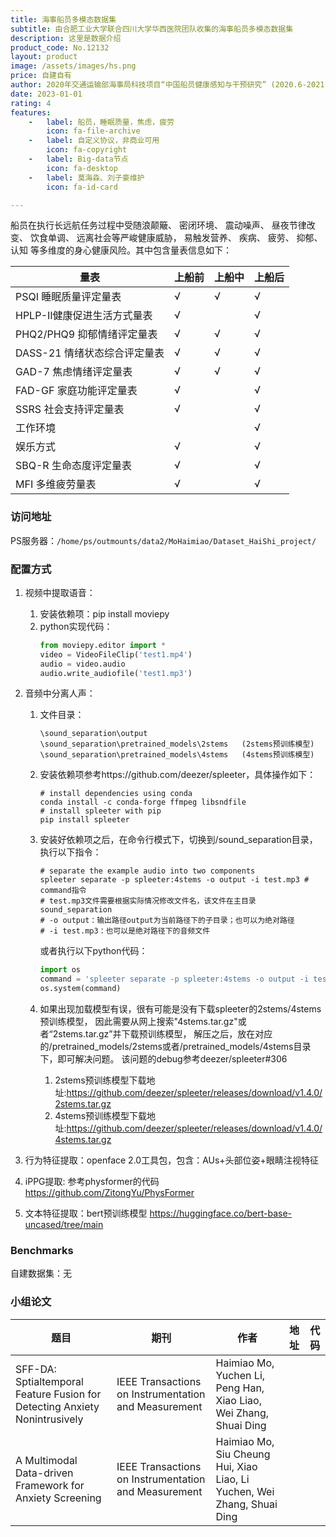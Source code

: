 ```yaml
---
title: 海事船员多模态数据集
subtitle: 由合肥工业大学联合四川大学华西医院团队收集的海事船员多模态数据集
description: 这里是数据介绍
product_code: No.12132
layout: product
image: /assets/images/hs.png
price: 自建自有
author: 2020年交通运输部海事局科技项目“中国船员健康感知与干预研究” (2020.6-2021.6, 0745-2041CCIEC016)
date: 2023-01-01
rating: 4
features:
    -   label: 船员，睡眠质量，焦虑，疲劳
        icon: fa-file-archive
    -   label: 自定义协议，非商业可用
        icon: fa-copyright
    -   label: Big-data节点
        icon: fa-desktop
    -   label: 莫海淼、刘子豪维护
        icon: fa-id-card

---
```


船员在执行长远航任务过程中受随浪颠簸、 密闭环境、 震动噪声、 昼夜节律改
变、 饮食单调、 远离社会等严峻健康威胁， 易触发营养、 疾病、 疲劳、 抑郁、 认知
等多维度的身心健康风险。其中包含量表信息如下：

| 量表                       | 上船前 | 上船中 | 上船后 |
| ---------------------------- | ------ | ------ | ------ |
| PSQI 睡眠质量评定量表 | √    | √    | √    |
| HPLP-Ⅱ健康促进生活方式量表 | √    |        | √    |
| PHQ2/PHQ9 抑郁情绪评定量表 | √    | √    | √    |
| DASS-21 情绪状态综合评定量表 | √    | √    | √    |
| GAD-7 焦虑情绪评定量表 | √    | √    | √    |
| FAD-GF 家庭功能评定量表 | √    |        | √    |
| SSRS 社会支持评定量表 | √    |        | √    |
| 工作环境                 |        |        | √    |
| 娱乐方式                 | √    |        | √    |
| SBQ-R 生命态度评定量表 | √    |        | √    |
| MFI 多维疲劳量表       |   √      |        |   √      |

### 访问地址

PS服务器：`/home/ps/outmounts/data2/MoHaimiao/Dataset_HaiShi_project/`

### 配置方式


1. 视频中提取语音：
    1. 安装依赖项：pip install moviepy
    2. python实现代码：
        ```python
        from moviepy.editor import *
        video = VideoFileClip('test1.mp4')
        audio = video.audio
        audio.write_audiofile('test1.mp3')
        ```
2. 音频中分离人声：

   1. 文件目录：
        ```
        \sound_separation\output
        \sound_separation\pretrained_models\2stems   (2stems预训练模型)
        \sound_separation\pretrained_models\4stems   (4stems预训练模型)
        ```
   2. 安装依赖项参考https://github.com/deezer/spleeter，具体操作如下：
        ```
        # install dependencies using conda
        conda install -c conda-forge ffmpeg libsndfile
        # install spleeter with pip
        pip install spleeter
        ```
   3. 安装好依赖项之后，在命令行模式下，切换到/sound_separation目录，执行以下指令：
        ```
        # separate the example audio into two components
        spleeter separate -p spleeter:4stems -o output -i test.mp3 # command指令
        # test.mp3文件需要根据实际情况修改文件名，该文件在主目录sound_separation
        # -o output：输出路径output为当前路径下的子目录；也可以为绝对路径
        # -i test.mp3：也可以是绝对路径下的音频文件
        ```
        或者执行以下python代码：
        ```python
        import os
        command = 'spleeter separate -p spleeter:4stems -o output -i test.mp3'
        os.system(command)
        ```


    4. 如果出现加载模型有误，很有可能是没有下载spleeter的2stems/4stems预训练模型，
    因此需要从网上搜索"4stems.tar.gz"或者“2stems.tar.gz”并下载预训练模型，
    解压之后，放在对应的/pretrained_models/2stems或者/pretrained_models/4stems目录下，即可解决问题。
    该问题的debug参考deezer/spleeter#306
       1. 2stems预训练模型下载地址:https://github.com/deezer/spleeter/releases/download/v1.4.0/2stems.tar.gz
       2. 4stems预训练模型下载地址:https://github.com/deezer/spleeter/releases/download/v1.4.0/4stems.tar.gz


3. 行为特征提取：openface 2.0工具包，包含：AUs+头部位姿+眼睛注视特征
4. iPPG提取: 参考physformer的代码 https://github.com/ZitongYu/PhysFormer
5. 文本特征提取：bert预训练模型 https://huggingface.co/bert-base-uncased/tree/main
 



### Benchmarks

自建数据集：无


### 小组论文

| 题目   | 期刊     | 作者  | 地址 | 代码                                                     |
|------|--------|-----|----|--------------------------------------------------------|
|SFF-DA: Sptialtemporal Feature Fusion for Detecting Anxiety Nonintrusively | IEEE Transactions on Instrumentation and Measurement | Haimiao Mo, Yuchen Li, Peng Han, Xiao Liao, Wei Zhang,  Shuai Ding |  [<i class="fa-solid fa-file"/>](https://arxiv.org/abs/2208.06411)  |  |
| A Multimodal Data-driven Framework for Anxiety Screening | IEEE Transactions on Instrumentation and Measurement | Haimiao Mo, Siu Cheung Hui, Xiao Liao, Li Yuchen, Wei Zhang, Shuai Ding |  [<i class="fa-solid fa-file"/>](https://arxiv.org/abs/2303.09041)  |  |

